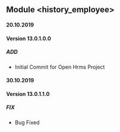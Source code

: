 ## Module <history_employee>

#### 20.10.2019
#### Version 13.0.1.0.0
##### ADD
- Initial Commit for Open Hrms Project

#### 30.10.2019
#### Version 13.0.1.1.0
##### FIX
- Bug Fixed
